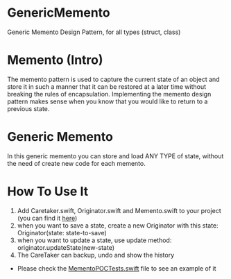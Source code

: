 # GenericMemento
Generic Memento Design Pattern, for all types (struct, class)

# Memento (Intro)
The memento pattern is used to capture the current state of an object and store it in such a manner that it can be restored at a later time without breaking the rules of encapsulation. Implementing the memento design pattern makes sense when you know that you would like to return to a previous state.

# Generic Memento
In this generic memento you can store and load ANY TYPE of state, without the need of create new code for each memento. 

# How To Use It
1. Add Caretaker.swift, Originator.swift and Memento.swift to your project (you can find it [here](https://github.com/yonivav/GenericMemento/tree/master/MementoPOC/Utils))
2. when you want to save a state, create a new Originator with this state:
Originator(state: state-to-save)
3. when you want to update a state, use update method:
originator.updateState(new-state)
4. The CareTaker can backup, undo and show the history

* Please check the [MementoPOCTests.swift](https://github.com/yonivav/GenericMemento/tree/master/MementoPOCTests) file to see an example of it
